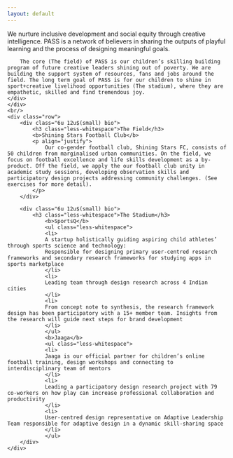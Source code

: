```yaml
---
layout: default
---
```


<div class="inner">
    <div class="row">
    <div class="12u 12u$(small) about-headline">
        We nurture inclusive development and social equity through creative intelligence. PASS is a network of believers in sharing the outputs of playful learning and the process of designing meaningful goals.

        The core (The field) of PASS is our children’s skilling building program of future creative leaders shining out of poverty. We are building the support system of resources, fans and jobs around the field. The long term goal of PASS is for our children to shine in sport+creative livelihood opportunities (The stadium), where they are empathetic, skilled and find tremendous joy.
    </div>
    </div>
    <br/>
    <div class="row">
        <div class="6u 12u$(small) bio">
            <h3 class="less-whitespace">The Field</h3>
            <b>Shining Stars Football Club</b>
            <p align="justify">
                Our co-gender football club, Shining Stars FC, consists of 50 children from marginalised urban communities. On the field, we focus on football excellence and life skills development as a by-product. Off the field, we apply the our football club unity in academic study sessions, developing observation skills and participatory design projects addressing community challenges. (See exercises for more detail).
            </p>
        </div>

        <div class="6u 12u$(small) bio">
            <h3 class="less-whitespace">The Stadium</h3>
                <b>SportsQ</b>
                <ul class="less-whitespace">
                <li>
                A startup holistically guiding aspiring child athletes’ through sports science and technology:
                Responsible for designing primary user-centred research frameworks and secondary research frameworks for studying apps in sports marketplace
                </li>
                <li>
                Leading team through design research across 4 Indian cities
                </li>
                <li>
                From concept note to synthesis, the research framework design has been participatory with a 15+ member team. Insights from the research will guide next steps for brand development
                </li>
                </ul>
                <b>Jaaga</b>
                <ul class="less-whitespace">
                <li>
                Jaaga is our official partner for children’s online football training, design workshops and connecting to interdisciplinary team of mentors
                </li>
                <li>
                Leading a participatory design research project with 79 co-workers on how play can increase professional collaboration and productivity
                </li>
                <li>
                User-centred design representative on Adaptive Leadership Team responsible for adaptive design in a dynamic skill-sharing space
                </li>
                </ul>
        </div>
    </div>
</div>